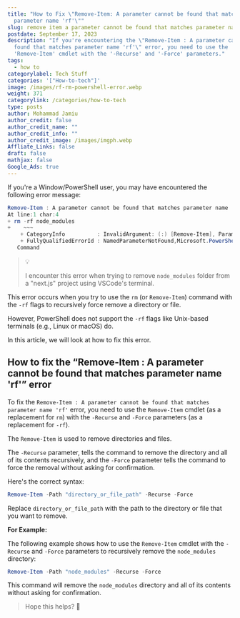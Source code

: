 ```yaml
---
title: "How to Fix \"Remove-Item: A parameter cannot be found that matches
  parameter name 'rf'\""
slug: remove item a parameter cannot be found that matches parameter name rf
postdate: September 17, 2023
description: "If you're encountering the \"Remove-Item : A parameter cannot be
  found that matches parameter name 'rf'\" error, you need to use the
  'Remove-Item' cmdlet with the '-Recurse' and '-Force' parameters."
tags:
  - how to
categorylabel: Tech Stuff
categories: '["How-to-tech"]'
image: /images/rf-rm-powershell-error.webp
weight: 371
categorylink: /categories/how-to-tech
type: posts
author: Mohammad Jamiu
author_credit: false
author_credit_name: ""
author_credit_info: ""
author_credit_image: /images/imgph.webp
Affliate_Links: false
draft: false
mathjax: false
Google_Ads: true
---
```

If you're a Window/PowerShell user, you may have encountered the following error message:

```powershell
Remove-Item : A parameter cannot be found that matches parameter name 'rf'.
At line:1 char:4
+ rm -rf node_modules
+    ~~~
    + CategoryInfo          : InvalidArgument: (:) [Remove-Item], ParameterBindingException    
    + FullyQualifiedErrorId : NamedParameterNotFound,Microsoft.PowerShell.Commands.RemoveItem  
   Command
```

> :bulb:
>
> I encounter this error when trying to remove `node_modules` folder from a "next.js" project using VSCode's terminal.

This error occurs when you try to use the `rm` (or `Remove-Item`) command with the `-rf` flags to recursively force remove a directory or file. 

However, PowerShell does not support the `-rf` flags like Unix-based terminals (e.g., Linux or macOS) do.

In this article, we will look at how to fix this error.

## **How to fix the “Remove-Item : A parameter cannot be found that matches parameter name 'rf'” error**

To fix the `Remove-Item : A parameter cannot be found that matches parameter name 'rf'` error, you need to use the `Remove-Item` cmdlet (as a replacement for `rm`) with the `-Recurse` and `-Force` parameters (as a replacement for `-rf`).

The `Remove-Item` is used to remove directories and files.

The `-Recurse` parameter, tells the command to remove the directory and all of its contents recursively, and the `-Force` parameter tells the command to force the removal without asking for confirmation.

Here's the correct syntax:

```powershell
Remove-Item -Path "directory_or_file_path" -Recurse -Force
```

Replace `directory_or_file_path` with the path to the directory or file that you want to remove.

**For Example:**

The following example shows how to use the `Remove-Item` cmdlet with the `-Recurse` and `-Force` parameters to recursively remove the `node_modules` directory:

```powershell
Remove-Item -Path "node_modules" -Recurse -Force
```

This command will remove the `node_modules` directory and all of its contents without asking for confirmation.

> Hope this helps? :tada: